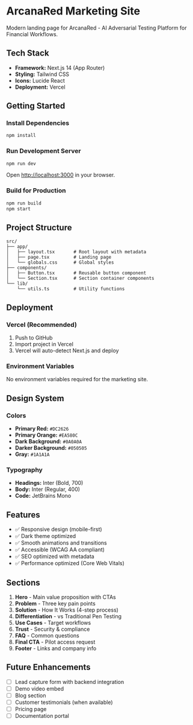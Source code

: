 # ArcanaRed Marketing Site

Modern landing page for ArcanaRed - AI Adversarial Testing Platform for Financial Workflows.

## Tech Stack

- **Framework:** Next.js 14 (App Router)
- **Styling:** Tailwind CSS
- **Icons:** Lucide React
- **Deployment:** Vercel

## Getting Started

### Install Dependencies

```bash
npm install
```

### Run Development Server

```bash
npm run dev
```

Open [http://localhost:3000](http://localhost:3000) in your browser.

### Build for Production

```bash
npm run build
npm start
```

## Project Structure

```
src/
├── app/
│   ├── layout.tsx       # Root layout with metadata
│   ├── page.tsx         # Landing page
│   └── globals.css      # Global styles
├── components/
│   ├── Button.tsx       # Reusable button component
│   └── Section.tsx      # Section container components
└── lib/
    └── utils.ts         # Utility functions
```

## Deployment

### Vercel (Recommended)

1. Push to GitHub
2. Import project in Vercel
3. Vercel will auto-detect Next.js and deploy

### Environment Variables

No environment variables required for the marketing site.

## Design System

### Colors
- **Primary Red:** `#DC2626`
- **Primary Orange:** `#EA580C`
- **Dark Background:** `#0A0A0A`
- **Darker Background:** `#050505`
- **Gray:** `#1A1A1A`

### Typography
- **Headings:** Inter (Bold, 700)
- **Body:** Inter (Regular, 400)
- **Code:** JetBrains Mono

## Features

- ✅ Responsive design (mobile-first)
- ✅ Dark theme optimized
- ✅ Smooth animations and transitions
- ✅ Accessible (WCAG AA compliant)
- ✅ SEO optimized with metadata
- ✅ Performance optimized (Core Web Vitals)

## Sections

1. **Hero** - Main value proposition with CTAs
2. **Problem** - Three key pain points
3. **Solution** - How It Works (4-step process)
4. **Differentiation** - vs Traditional Pen Testing
5. **Use Cases** - Target workflows
6. **Trust** - Security & compliance
7. **FAQ** - Common questions
8. **Final CTA** - Pilot access request
9. **Footer** - Links and company info

## Future Enhancements

- [ ] Lead capture form with backend integration
- [ ] Demo video embed
- [ ] Blog section
- [ ] Customer testimonials (when available)
- [ ] Pricing page
- [ ] Documentation portal
